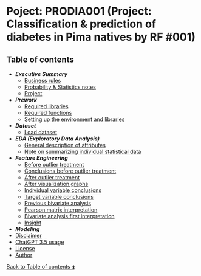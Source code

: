 # Poject: PRODIA001 (Project: Classification & prediction of diabetes in Pima natives by RF #001)

<!-- TOC -->
## Table of contents

<a id="table-of-contents"></a>

- **_Executive Summary_**
  - [Business rules](docs/executive_summary_business_rules.md)
  - [Probability & Statistics notes](docs/probability_and_statistics_notes.md#)
  - [Project](docs/executive_summary_project.md)
- **_Prework_**
  - [Required libraries](PRODIA001/PRODIA001_libr.ipynb)
  - [Required functions](PRODIA001/PRODIA001_func.ipynb)
  - [Setting up the environment and libraries](PRODIA001/PRODIA001_envi.ipynb)
- **_Dataset_**
  - [Load dataset](PRODIA001/PRODIA001_load.ipynb)
- **_EDA (Exploratory Data Analysis)_**
  - [General description of attributes](docs/eda_general_description_of_attributes.md)
  - [Note on summarizing individual statistical data](docs/eda_note_on_summarizing_individual_statistical_data.md)
- **_Feature Engineering_**
  - [Before outlier treatment](docs/feature_engineering_before_outlier_treatment.md)  
  - [Conclusions before outlier treatment](docs/feature_engineering_conclusions_before_outlier_treatment.md)  
  - [After outlier treatment](docs/feature_engineering_after_outlier_treatment.md)
  - [After visualization graphs](docs/feature_engineering_after_visualization_graphs.md)
  - [Individual variable conclusions](docs/feature_engineering_individual_conclusions.md)
  - [Target variable conclusions](docs/feature_engineering_target_conclusions.md)
  - [Previous bivariate analysis](docs/feature_engineering_previous_bivariate_analysis.md)
  - [Pearson matrix interpretation](docs/feature_engineering_pearson_matrix_interpretation.md)
  - [Bivariate analysis first interpretation](docs/feature_engineering_bivariate_analysis_first_interpretation.md)
  - [Insight](docs/feature_engineering_insight.md)
- **_Modeling_**
- [Disclaimer](DISCLAIMER.md)
- [ChatGPT 3.5 usage](CHATGPT_USAGE.md)
- [License](LICENSE.md)
- [Author](AUTHOR.md)
<!-- /TOC --> 

[Back to Table of contents :arrow_double_up:](#table-of-contents)